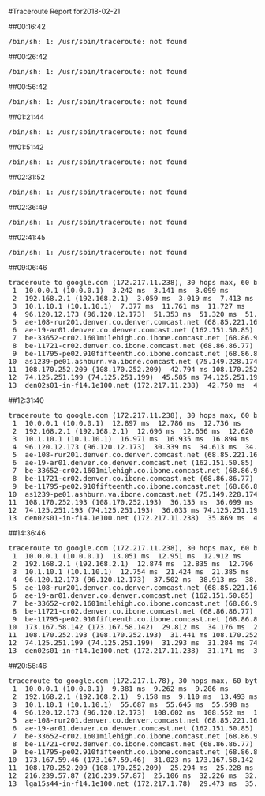 #Traceroute Report for2018-02-21

##00:16:42

<p><pre><samp>/bin/sh: 1: /usr/sbin/traceroute: not found</samp></pre></p>

##00:26:42

<p><pre><samp>/bin/sh: 1: /usr/sbin/traceroute: not found</samp></pre></p>

##00:56:42

<p><pre><samp>/bin/sh: 1: /usr/sbin/traceroute: not found</samp></pre></p>

##01:21:44

<p><pre><samp>/bin/sh: 1: /usr/sbin/traceroute: not found</samp></pre></p>

##01:51:42

<p><pre><samp>/bin/sh: 1: /usr/sbin/traceroute: not found</samp></pre></p>

##02:31:52

<p><pre><samp>/bin/sh: 1: /usr/sbin/traceroute: not found</samp></pre></p>

##02:36:49

<p><pre><samp>/bin/sh: 1: /usr/sbin/traceroute: not found</samp></pre></p>

##02:41:45

<p><pre><samp>/bin/sh: 1: /usr/sbin/traceroute: not found</samp></pre></p>

##09:06:46

<p><pre><samp>traceroute to google.com (172.217.11.238), 30 hops max, 60 byte packets
 1  10.0.0.1 (10.0.0.1)  3.242 ms  3.141 ms  3.099 ms
 2  192.168.2.1 (192.168.2.1)  3.059 ms  3.019 ms  7.413 ms
 3  10.1.10.1 (10.1.10.1)  7.377 ms  11.761 ms  11.727 ms
 4  96.120.12.173 (96.120.12.173)  51.353 ms  51.320 ms  51.271 ms
 5  ae-108-rur201.denver.co.denver.comcast.net (68.85.221.161)  75.236 ms  75.200 ms  75.164 ms
 6  ae-19-ar01.denver.co.denver.comcast.net (162.151.50.85)  72.909 ms  61.009 ms  60.914 ms
 7  be-33652-cr02.1601milehigh.co.ibone.comcast.net (68.86.92.121)  60.847 ms  60.832 ms  60.796 ms
 8  be-11721-cr02.denver.co.ibone.comcast.net (68.86.86.77)  56.791 ms  56.698 ms  56.607 ms
 9  be-11795-pe02.910fifteenth.co.ibone.comcast.net (68.86.83.6)  58.725 ms  40.140 ms  40.022 ms
10  as1239-pe01.ashburn.va.ibone.comcast.net (75.149.228.174)  39.939 ms 173.167.59.46 (173.167.59.46)  42.814 ms  42.801 ms
11  108.170.252.209 (108.170.252.209)  42.794 ms 108.170.252.193 (108.170.252.193)  45.582 ms 108.170.252.209 (108.170.252.209)  45.585 ms
12  74.125.251.199 (74.125.251.199)  45.585 ms 74.125.251.193 (74.125.251.193)  45.582 ms 74.125.251.199 (74.125.251.199)  45.576 ms
13  den02s01-in-f14.1e100.net (172.217.11.238)  42.750 ms  45.568 ms  45.567 ms</samp></pre></p>

##12:31:40

<p><pre><samp>traceroute to google.com (172.217.11.238), 30 hops max, 60 byte packets
 1  10.0.0.1 (10.0.0.1)  12.897 ms  12.786 ms  12.736 ms
 2  192.168.2.1 (192.168.2.1)  12.696 ms  12.656 ms  12.620 ms
 3  10.1.10.1 (10.1.10.1)  16.971 ms  16.935 ms  16.894 ms
 4  96.120.12.173 (96.120.12.173)  30.339 ms  34.613 ms  34.577 ms
 5  ae-108-rur201.denver.co.denver.comcast.net (68.85.221.161)  34.541 ms  34.505 ms  38.936 ms
 6  ae-19-ar01.denver.co.denver.comcast.net (162.151.50.85)  51.072 ms  20.603 ms  20.509 ms
 7  be-33652-cr02.1601milehigh.co.ibone.comcast.net (68.86.92.121)  28.862 ms  28.826 ms  28.791 ms
 8  be-11721-cr02.denver.co.ibone.comcast.net (68.86.86.77)  28.756 ms  21.275 ms  29.868 ms
 9  be-11795-pe02.910fifteenth.co.ibone.comcast.net (68.86.83.6)  21.141 ms  21.105 ms  26.660 ms
10  as1239-pe01.ashburn.va.ibone.comcast.net (75.149.228.174)  36.264 ms 173.167.58.142 (173.167.58.142)  36.207 ms 173.167.59.46 (173.167.59.46)  36.175 ms
11  108.170.252.193 (108.170.252.193)  36.135 ms  36.099 ms  36.069 ms
12  74.125.251.193 (74.125.251.193)  36.033 ms 74.125.251.199 (74.125.251.199)  35.985 ms  35.923 ms
13  den02s01-in-f14.1e100.net (172.217.11.238)  35.869 ms  40.183 ms  25.249 ms</samp></pre></p>

##14:36:46

<p><pre><samp>traceroute to google.com (172.217.11.238), 30 hops max, 60 byte packets
 1  10.0.0.1 (10.0.0.1)  13.051 ms  12.951 ms  12.912 ms
 2  192.168.2.1 (192.168.2.1)  12.874 ms  12.835 ms  12.796 ms
 3  10.1.10.1 (10.1.10.1)  12.754 ms  21.424 ms  21.385 ms
 4  96.120.12.173 (96.120.12.173)  37.502 ms  38.913 ms  38.871 ms
 5  ae-108-rur201.denver.co.denver.comcast.net (68.85.221.161)  38.819 ms  53.314 ms  53.261 ms
 6  ae-19-ar01.denver.co.denver.comcast.net (162.151.50.85)  53.225 ms  26.780 ms  26.690 ms
 7  be-33652-cr02.1601milehigh.co.ibone.comcast.net (68.86.92.121)  26.652 ms  26.619 ms  35.313 ms
 8  be-11721-cr02.denver.co.ibone.comcast.net (68.86.86.77)  30.985 ms  30.937 ms  25.651 ms
 9  be-11795-pe02.910fifteenth.co.ibone.comcast.net (68.86.83.6)  25.537 ms  25.494 ms  34.271 ms
10  173.167.58.142 (173.167.58.142)  29.812 ms  34.176 ms  28.784 ms
11  108.170.252.193 (108.170.252.193)  31.441 ms 108.170.252.209 (108.170.252.209)  31.378 ms  31.365 ms
12  74.125.251.199 (74.125.251.199)  31.293 ms  31.284 ms 74.125.251.193 (74.125.251.193)  39.972 ms
13  den02s01-in-f14.1e100.net (172.217.11.238)  31.171 ms  39.869 ms  31.068 ms</samp></pre></p>

##20:56:46

<p><pre><samp>traceroute to google.com (172.217.1.78), 30 hops max, 60 byte packets
 1  10.0.0.1 (10.0.0.1)  9.381 ms  9.262 ms  9.206 ms
 2  192.168.2.1 (192.168.2.1)  9.158 ms  9.110 ms  13.493 ms
 3  10.1.10.1 (10.1.10.1)  55.687 ms  55.645 ms  55.598 ms
 4  96.120.12.173 (96.120.12.173)  108.602 ms  108.552 ms  108.504 ms
 5  ae-108-rur201.denver.co.denver.comcast.net (68.85.221.161)  153.714 ms  108.393 ms  158.000 ms
 6  ae-19-ar01.denver.co.denver.comcast.net (162.151.50.85)  153.566 ms  140.192 ms  157.933 ms
 7  be-33652-cr02.1601milehigh.co.ibone.comcast.net (68.86.92.121)  157.883 ms  157.851 ms  162.176 ms
 8  be-11721-cr02.denver.co.ibone.comcast.net (68.86.86.77)  162.060 ms  293.050 ms  292.944 ms
 9  be-11795-pe02.910fifteenth.co.ibone.comcast.net (68.86.83.6)  288.548 ms  26.916 ms  31.072 ms
10  173.167.59.46 (173.167.59.46)  31.023 ms 173.167.58.142 (173.167.58.142)  30.976 ms as1239-pe01.ashburn.va.ibone.comcast.net (75.149.228.174)  25.293 ms
11  108.170.252.209 (108.170.252.209)  25.294 ms  25.228 ms  32.333 ms
12  216.239.57.87 (216.239.57.87)  25.106 ms  32.226 ms  32.156 ms
13  lga15s44-in-f14.1e100.net (172.217.1.78)  29.473 ms  35.785 ms  35.720 ms</samp></pre></p>

